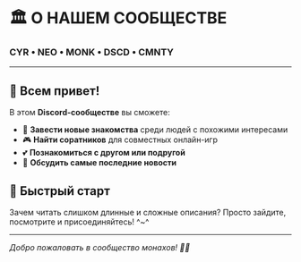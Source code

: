 # 🏛️ О НАШЕМ СООБЩЕСТВЕ

### CYR • NEO • MONK • DSCD • CMNTY

---

## 👋 Всем привет!

В этом **Discord-сообществе** вы сможете:

- 🤝 **Завести новые знакомства** среди людей с похожими интересами
- 🎮 **Найти соратников** для совместных онлайн-игр  
- 💕 **Познакомиться с другом или подругой**
- 📰 **Обсудить самые последние новости**

## 🚀 Быстрый старт

Зачем читать слишком длинные и сложные описания? Просто зайдите, посмотрите и присоединяйтесь! ^~^

---

*Добро пожаловать в сообщество монахов! 🧘‍♂️*
